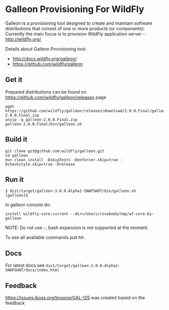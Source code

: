 # Galleon Provisioning For WildFly
Galleon is a provisioning tool designed to create and maintain software distributions that consist of one or more products (or components). Currently the main focus is to provision WildFly application server - http://wildfly.org/

Details about Galleon Provisioning tool:
 * http://docs.wildfly.org/galleon/
 * https://github.com/wildfly/galleon

## Get it
Prepared distributions can be found on https://github.com/wildfly/galleon/releases page
```
wget https://github.com/wildfly/galleon/releases/download/2.0.0.Final/galleon-2.0.0.Final.zip
unzip -q galleon-2.0.0.Final.zip
galleon-2.0.0.Final/bin/galleon.sh
```

## Build it
```
git clone git@github.com:wildfly/galleon.git
cd galleon
mvn clean install -DskipTests -Denforcer.skip=true -Dcheckstyle.skip=true -Drelease
```

## Run it
```
$ dist/target/galleon-3.0.0.Alpha1-SNAPSHOT/bin/galleon.sh
[galleon]$
```

In galleon console do:
```
install wildfly-core:current --dir=/Users/rsvoboda/tmp/wf-core-by-galleon
```
NOTE: Do not use `~`, bash expansion is not supported at the moment.


To see all available commands just hit <TAB>.

## Docs
For latest docs see `dist/target/galleon-3.0.0.Alpha1-SNAPSHOT/docs/index.html`

## Feedback
https://issues.jboss.org/browse/GAL-125 was created based on the feedback